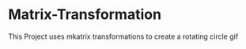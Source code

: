 # Matrix-Transformation

This Project uses mkatrix transformations to create a rotating circle gif

 
